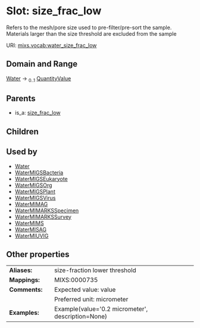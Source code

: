 
# Slot: size_frac_low


Refers to the mesh/pore size used to pre-filter/pre-sort the sample. Materials larger than the size threshold are excluded from the sample

URI: [mixs.vocab:water_size_frac_low](https://w3id.org/mixs/vocab/water_size_frac_low)


## Domain and Range

[Water](Water.md) &#8594;  <sub>0..1</sub> [QuantityValue](QuantityValue.md)

## Parents

 *  is_a: [size_frac_low](size_frac_low.md)

## Children


## Used by

 * [Water](Water.md)
 * [WaterMIGSBacteria](WaterMIGSBacteria.md)
 * [WaterMIGSEukaryote](WaterMIGSEukaryote.md)
 * [WaterMIGSOrg](WaterMIGSOrg.md)
 * [WaterMIGSPlant](WaterMIGSPlant.md)
 * [WaterMIGSVirus](WaterMIGSVirus.md)
 * [WaterMIMAG](WaterMIMAG.md)
 * [WaterMIMARKSSpecimen](WaterMIMARKSSpecimen.md)
 * [WaterMIMARKSSurvey](WaterMIMARKSSurvey.md)
 * [WaterMIMS](WaterMIMS.md)
 * [WaterMISAG](WaterMISAG.md)
 * [WaterMIUVIG](WaterMIUVIG.md)

## Other properties

|  |  |  |
| --- | --- | --- |
| **Aliases:** | | size-fraction lower threshold |
| **Mappings:** | | MIXS:0000735 |
| **Comments:** | | Expected value: value |
|  | | Preferred unit: micrometer |
| **Examples:** | | Example(value='0.2 micrometer', description=None) |

